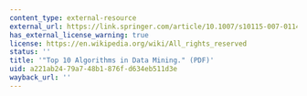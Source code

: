 ```yaml
---
content_type: external-resource
external_url: https://link.springer.com/article/10.1007/s10115-007-0114-2
has_external_license_warning: true
license: https://en.wikipedia.org/wiki/All_rights_reserved
status: ''
title: '"Top 10 Algorithms in Data Mining." (PDF)'
uid: a221ab24-79a7-48b1-876f-d634eb511d3e
wayback_url: ''
---
```

